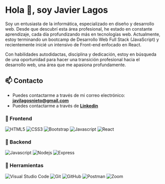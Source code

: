 # Hola 👋, soy Javier Lagos

Soy un entusiasta de la informática, especializado en diseño y desarrollo web. Desde que descubrí esta área profesional, he estado en constante
aprendizaje, cada día profundizando más en tecnologías web. Actualmente, estoy terminando un bootcamp de Desarrollo Web Full Stack (JavaScript) 
y recientemente inicié un intensivo de Front-end enfocado en React.

Con habilidades autodidactas, disciplina y dedicación, estoy en búsqueda de una oportunidad para hacer una transición profesional hacia el 
desarrollo web, una área que me apasiona profundamente.

## 📫 Contacto

- Puedes contactarme a través de mi correo electrónico: **<javilagosnieto@gmail.com>**
- Puedes contactarme a través de **[Linkedin](https://www.linkedin.com/in/javier-lagos-nieto-557169220/)**

### 🎨 Frontend

![HTML5](https://img.shields.io/badge/HTML5-E34F26?style=for-the-badge&logo=html5&logoColor=white) ![CSS3](https://img.shields.io/badge/CSS3-1572B6?style=for-the-badge&logo=css3&logoColor=white) ![Bootstrap](https://img.shields.io/badge/Bootstrap-563D7C?style=for-the-badge&logo=bootstrap&logoColor=white) ![Javascript](https://img.shields.io/badge/Javascript-323330?style=for-the-badge&logo=javascript&logoColor=F7DF1E) ![React](https://img.shields.io/badge/React-20232A?style=for-the-badge&logo=react&logoColor=61DAFB)


### 🔨 Backend

![Javascript](https://img.shields.io/badge/Javascript-323330?style=for-the-badge&logo=javascript&logoColor=F7DF1E) ![Nodejs](https://img.shields.io/badge/Node.js-43853D?style=for-the-badge&logo=node.js&logoColor=white) ![Express](https://img.shields.io/badge/Express.js-404D59?style=for-the-badge)

### 📎 Herramientas

![Visual Studio Code](https://img.shields.io/badge/Visual%20Studio%20Code-007ACC?style=for-the-badge&logo=visual-studio-code&logoColor=white) ![Git](https://img.shields.io/badge/git-%23F05033.svg?style=for-the-badge&logo=git&logoColor=white) ![GitHub](https://img.shields.io/badge/github-%23121011.svg?style=for-the-badge&logo=github&logoColor=white) ![Postman](https://img.shields.io/badge/Postman-FF6C37?style=for-the-badge&logo=postman&logoColor=white) ![Zoom](https://img.shields.io/badge/Zoom-2D8CFF?style=for-the-badge&logo=zoom&logoColor=white)
